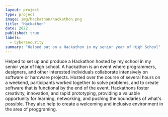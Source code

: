 ```yaml
---
layout: project
type: project
image: img/hackathon/hackathon.png
title: "Hackathon"
date: 2022
published: true
labels:
  - Cybersecurity
summary: "Helped put on a Hackathon in my senior year of High School"
---
```


Helped to set up and produce a Hackathon hosted by my school in my senior year of high school. A hackathon is an event where programmers, designers, and other interested individuals collaborate intensively on software or hardware projects. Hosted over the course of several hours on a weekend, participants worked together to solve problems, and to create software that is functional by the end of the event. Hackathons foster creativity, innovation, and rapid prototyping, providing a valuable opportunity for learning, networking, and pushing the boundaries of what's possible. They also help to create a welcoming and inclusive environment in the area of proggraming.
